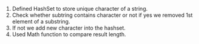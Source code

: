 1) Defined HashSet to store unique character of a string.
2) Check whether subtring contains character or not if yes we removed 1st element of a substring.
3) If not we add new character into the hashset.
4) Used Math function to compare result length.